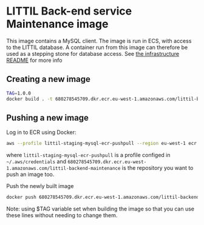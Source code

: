 # LITTIL Back-end service Maintenance image

This image contains a MySQL client. The image is run in ECS, with access to the LITTIL database. A container run from
this image can therefore be used as a stepping stone for database access. See [the infrastructure README](../README.md)
for more info

## Creating a new image

```bash
TAG=1.0.0
docker build . -t 680278545709.dkr.ecr.eu-west-1.amazonaws.com/littil-backend-maintenance:$TAG
```

## Pushing a new image

Log in to ECR using Docker:

```bash
aws --profile littil-staging-mysql-ecr-pushpull --region eu-west-1 ecr get-login-password | docker login --username AWS --password-stdin 680278545709.dkr.ecr.eu-west-1.amazonaws.com/littil-backend-maintenance
```

where `littil-staging-mysql-ecr-pushpull` is a profile configed in `~/.aws/credentials`
and `680278545709.dkr.ecr.eu-west-1.amazonaws.com/littil-backend-maintenance` is the repository you want to push an
image too.

Push the newly built image

```bash
docker push 680278545709.dkr.ecr.eu-west-1.amazonaws.com/littil-backend-maintenance:$TAG
```

Note: using $TAG variable set when building the image so that you can use these lines without needing to change them.
